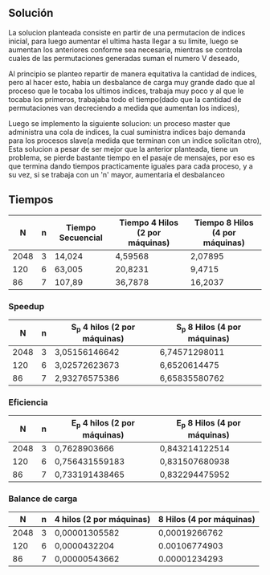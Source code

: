
## Solución

La solucion planteada consiste en partir de una permutacion de indices inicial, para luego aumentar el ultima hasta llegar a su limite, luego se aumentan los  anteriores conforme sea necesaria, mientras se controla cuales de las permutaciones generadas suman el numero V deseado, 

Al principio se planteo repartir de manera equitativa la cantidad de indices, pero al hacer esto, habia un desbalance de carga muy grande dado que al proceso que le tocaba los ultimos indices, trabaja muy poco y al que le tocaba los primeros, trabajaba todo el tiempo(dado que la cantidad de permutaciones van decreciendo a medida que aumentan los indices),

Luego se implemento la siguiente solucion: un proceso master que administra una cola de indices, la cual suministra indices bajo demanda para los procesos slave(a medida que terminan con un indice solicitan otro),
Esta solucion a pesar de ser mejor que la anterior planteada, tiene un problema, se pierde bastante tiempo en el pasaje de mensajes, por eso es que termina dando tiempos practicamente iguales para cada proceso, y a su vez, si se trabaja con un 'n' mayor, aumentaria el desbalanceo



## Tiempos

|   N    |  n  | Tiempo Secuencial |  Tiempo 4 Hilos (2 por máquinas)  | Tiempo 8 Hilos (4 por máquinas)   |
|--------|-----|-------------------|------------------|------------------|
|  2048  |  3  |     14,024        |     4,59568      |     2,07895      |
|  120   |  6  |     63,005        |     20,8231      |     9,4715       |
|   86   |  7  |     107,89        |     36,7878      |     16,2037      |

### Speedup

| N      |  n  | S<sub>p</sub> 4 hilos (2 por máquinas)| S<sub>p</sub> 8 Hilos (4 por máquinas)|
|--------|-----|-------------------|-------------------------|
|  2048  |  3  | 3,05156146642     |      6,74571298011      |
|  120   |  6  | 3,02572623673     |      6,6520614475       |
|  86    |  7  | 2,93276575386     |      6,65835580762      |

### Eficiencia

| N      |  n  | E<sub>p</sub> 4 hilos (2 por máquinas)| E<sub>p</sub> 8 Hilos (4 por máquinas)|
|--------|-----|-------------------------|-------------------------|
|  2048  |  3  | 0,7628903666      |      0,843214122514     |
|  120   |  6  | 0,756431559183    |      0,831507680938     |
|  86    |  7  | 0,733191438465    |      0,832294475952     |


### Balance de carga

| N      |  n  |  4 hilos (2 por máquinas)| 8 Hilos (4 por máquinas)|
|--------|-----|-------------------------|-------------------------|
|  2048  |  3  | 0,00001305582     |      0,00019266762     |
|  120   |  6  | 0,0000432204      |      0.00106774903     |
|  86    |  7  | 0,00000543662     |      0.00001234293     |


